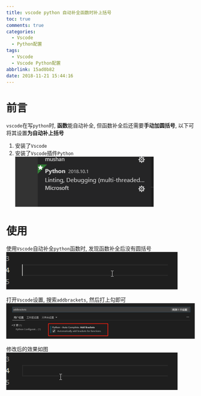 ```yaml
---
title: vscode python 自动补全函数时补上括号
toc: true
comments: true
categories:
  - Vscode
  - Python配置
tags:
  - Vscode
  - Vscode Python配置
abbrlink: 15ad0b82
date: 2018-11-21 15:44:16
---
```


# 前言
`vscode`在写`python`时, **函数**能自动补全, 但函数补全后还需要**手动加圆括号**, 以下可将其设置**为自动补上括号**

1. 安装了`Vscode`
2. 安装了`Vscode`插件`Python`
![](/images/2018-11-21-15-46-13.png)

<!-- more -->

# 使用
使用`Vscode`自动补全`python`函数时, 发现函数补全后没有圆括号
![](/images/2.gif)

打开`Vscode`设置, 搜索`addbrackets`, 然后打上勾即可
![](/images/2018-11-21-15-51-32.png)

修改后的效果如图
![](/images/3.gif)

